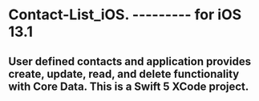 # Contact-List_iOS.     ---------   for iOS 13.1
## User defined contacts and application provides create, update, read, and delete functionality with Core Data. This is a Swift 5 XCode project.
